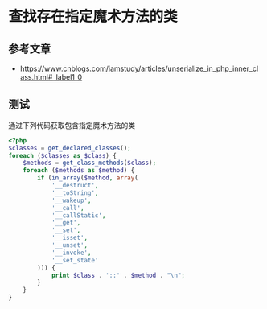 # 查找存在指定魔术方法的类

## 参考文章

- https://www.cnblogs.com/iamstudy/articles/unserialize_in_php_inner_class.html#_label1_0

## 测试

通过下列代码获取包含指定魔术方法的类

```php
<?php
$classes = get_declared_classes();
foreach ($classes as $class) {
    $methods = get_class_methods($class);
    foreach ($methods as $method) {
        if (in_array($method, array(
            '__destruct',
            '__toString',
            '__wakeup',
            '__call',
            '__callStatic',
            '__get',
            '__set',
            '__isset',
            '__unset',
            '__invoke',
            '__set_state'
        ))) {
            print $class . '::' . $method . "\n";
        }
    }
} 
```

